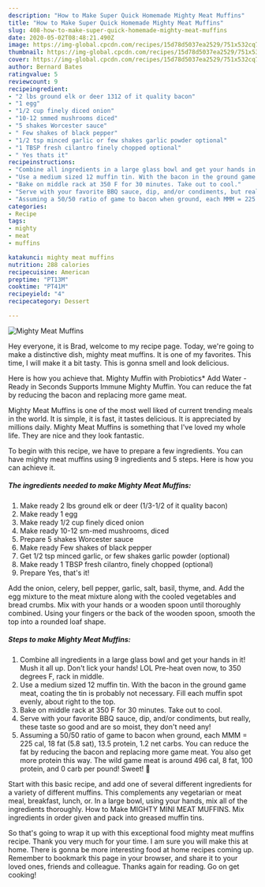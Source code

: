 ```yaml
---
description: "How to Make Super Quick Homemade Mighty Meat Muffins"
title: "How to Make Super Quick Homemade Mighty Meat Muffins"
slug: 408-how-to-make-super-quick-homemade-mighty-meat-muffins
date: 2020-05-02T08:48:21.490Z
image: https://img-global.cpcdn.com/recipes/15d78d5037ea2529/751x532cq70/mighty-meat-muffins-recipe-main-photo.jpg
thumbnail: https://img-global.cpcdn.com/recipes/15d78d5037ea2529/751x532cq70/mighty-meat-muffins-recipe-main-photo.jpg
cover: https://img-global.cpcdn.com/recipes/15d78d5037ea2529/751x532cq70/mighty-meat-muffins-recipe-main-photo.jpg
author: Bernard Bates
ratingvalue: 5
reviewcount: 9
recipeingredient:
- "2 lbs ground elk or deer 1312 of it quality bacon"
- "1 egg"
- "1/2 cup finely diced onion"
- "10-12 smmed mushrooms diced"
- "5 shakes Worcester sauce"
- " Few shakes of black pepper"
- "1/2 tsp minced garlic or few shakes garlic powder optional"
- "1 TBSP fresh cilantro finely chopped optional"
- " Yes thats it"
recipeinstructions:
- "Combine all ingredients in a large glass bowl and get your hands in it! Mush it all up. Don&#39;t lick your hands! LOL Pre-heat oven now, to 350 degrees F, rack in middle."
- "Use a medium sized 12 muffin tin. With the bacon in the ground game meat, coating the tin is probably not necessary. Fill each muffin spot evenly, about right to the top."
- "Bake on middle rack at 350 F for 30 minutes. Take out to cool."
- "Serve with your favorite BBQ sauce, dip, and/or condiments, but really, these taste so good and are so moist, they don&#39;t need any!"
- "Assuming a 50/50 ratio of game to bacon when ground, each MMM = 225 cal, 18 fat (5.8 sat), 13.5 protein, 1.2 net carbs. You can reduce the fat by reducing the bacon and replacing more game meat. You also get more protein this way. The wild game meat is around 496 cal, 8 fat, 100 protein, and 0 carb per pound! Sweet! 🤗"
categories:
- Recipe
tags:
- mighty
- meat
- muffins

katakunci: mighty meat muffins 
nutrition: 288 calories
recipecuisine: American
preptime: "PT13M"
cooktime: "PT41M"
recipeyield: "4"
recipecategory: Dessert

---
```



![Mighty Meat Muffins](https://img-global.cpcdn.com/recipes/15d78d5037ea2529/751x532cq70/mighty-meat-muffins-recipe-main-photo.jpg)

Hey everyone, it is Brad, welcome to my recipe page. Today, we're going to make a distinctive dish, mighty meat muffins. It is one of my favorites. This time, I will make it a bit tasty. This is gonna smell and look delicious.

Here is how you achieve that. Mighty Muffin with Probiotics* Add Water - Ready in Seconds Supports Immune Mighty Muffin. You can reduce the fat by reducing the bacon and replacing more game meat.

Mighty Meat Muffins is one of the most well liked of current trending meals in the world. It is simple, it is fast, it tastes delicious. It is appreciated by millions daily. Mighty Meat Muffins is something that I've loved my whole life. They are nice and they look fantastic.


To begin with this recipe, we have to prepare a few ingredients. You can have mighty meat muffins using 9 ingredients and 5 steps. Here is how you can achieve it.

<!--inarticleads1-->

##### The ingredients needed to make Mighty Meat Muffins:

1. Make ready 2 lbs ground elk or deer (1/3-1/2 of it quality bacon)
1. Make ready 1 egg
1. Make ready 1/2 cup finely diced onion
1. Make ready 10-12 sm-med mushrooms, diced
1. Prepare 5 shakes Worcester sauce
1. Make ready  Few shakes of black pepper
1. Get 1/2 tsp minced garlic, or few shakes garlic powder (optional)
1. Make ready 1 TBSP fresh cilantro, finely chopped (optional)
1. Prepare  Yes, that&#39;s it!


Add the onion, celery, bell pepper, garlic, salt, basil, thyme, and. Add the egg mixture to the meat mixture along with the cooled vegetables and bread crumbs. Mix with your hands or a wooden spoon until thoroughly combined. Using your fingers or the back of the wooden spoon, smooth the top into a rounded loaf shape. 

<!--inarticleads2-->

##### Steps to make Mighty Meat Muffins:

1. Combine all ingredients in a large glass bowl and get your hands in it! Mush it all up. Don&#39;t lick your hands! LOL Pre-heat oven now, to 350 degrees F, rack in middle.
1. Use a medium sized 12 muffin tin. With the bacon in the ground game meat, coating the tin is probably not necessary. Fill each muffin spot evenly, about right to the top.
1. Bake on middle rack at 350 F for 30 minutes. Take out to cool.
1. Serve with your favorite BBQ sauce, dip, and/or condiments, but really, these taste so good and are so moist, they don&#39;t need any!
1. Assuming a 50/50 ratio of game to bacon when ground, each MMM = 225 cal, 18 fat (5.8 sat), 13.5 protein, 1.2 net carbs. You can reduce the fat by reducing the bacon and replacing more game meat. You also get more protein this way. The wild game meat is around 496 cal, 8 fat, 100 protein, and 0 carb per pound! Sweet! 🤗


Start with this basic recipe, and add one of several different ingredients for a variety of different muffins. This complements any vegetarian or meat meal, breakfast, lunch, or. In a large bowl, using your hands, mix all of the ingredients thoroughly. How to Make MIGHTY MINI MEAT MUFFINS. Mix ingredients in order given and pack into greased muffin tins. 

So that's going to wrap it up with this exceptional food mighty meat muffins recipe. Thank you very much for your time. I am sure you will make this at home. There is gonna be more interesting food at home recipes coming up. Remember to bookmark this page in your browser, and share it to your loved ones, friends and colleague. Thanks again for reading. Go on get cooking!
